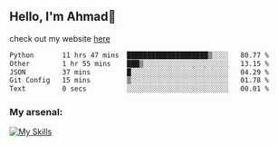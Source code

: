 
## Hello, I'm Ahmad👋

check out my website [here](https://ahmadalwi.com/)

<!--START_SECTION:waka-->

```txt
Python       11 hrs 47 mins  ████████████████████▒░░░░   80.77 %
Other        1 hr 55 mins    ███▒░░░░░░░░░░░░░░░░░░░░░   13.15 %
JSON         37 mins         █░░░░░░░░░░░░░░░░░░░░░░░░   04.29 %
Git Config   15 mins         ▒░░░░░░░░░░░░░░░░░░░░░░░░   01.78 %
Text         0 secs          ░░░░░░░░░░░░░░░░░░░░░░░░░   00.01 %
```

<!--END_SECTION:waka-->

### My arsenal:

[![My Skills](https://skillicons.dev/icons?i=js,ts,py,go,react,nextjs,svelte,nodejs,django,tailwind,html,css,sass,firebase,mongodb,postgres,mysql,redis,git,github,docker,vscode,figma,godot)](https://skillicons.dev)
